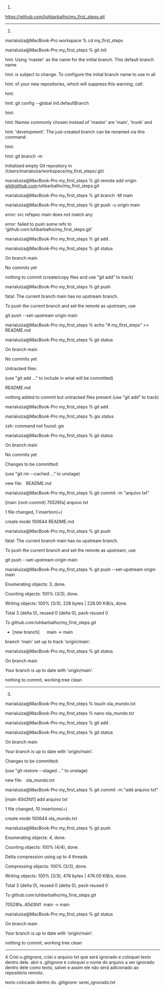 1)
https://github.com/luhbarbalho/my_first_steps.git

______________________________________________________________________________

2)
marialuiza@MacBook-Pro workspace % cd my_first_steps

marialuiza@MacBook-Pro my_first_steps % git init

hint: Using 'master' as the name for the initial branch. This default branch name

hint: is subject to change. To configure the initial branch name to use in all

hint: of your new repositories, which will suppress this warning, call:

hint:

hint: 	git config --global init.defaultBranch <name>

hint:

hint: Names commonly chosen instead of 'master' are 'main', 'trunk' and

hint: 'development'. The just-created branch can be renamed via this command:

hint:

hint: 	git branch -m <name>

Initialized empty Git repository in /Users/marialuiza/workspace/my_first_steps/.git/

marialuiza@MacBook-Pro my_first_steps % git remote add origin git@github.com:luhbarbalho/my_first_steps.git

marialuiza@MacBook-Pro my_first_steps % git branch -M main

marialuiza@MacBook-Pro my_first_steps % git push -u origin main

error: src refspec main does not match any

error: failed to push some refs to 'github.com:luhbarbalho/my_first_steps.git'

marialuiza@MacBook-Pro my_first_steps % git add .

marialuiza@MacBook-Pro my_first_steps % git status

On branch main

No commits yet

nothing to commit (create/copy files and use "git add" to track)

marialuiza@MacBook-Pro my_first_steps % git push

fatal: The current branch main has no upstream branch.

To push the current branch and set the remote as upstream, use

git push --set-upstream origin main

marialuiza@MacBook-Pro my_first_steps % echo "# my_first_steps" >> README.md

marialuiza@MacBook-Pro my_first_steps % git status

On branch main

No commits yet

Untracked files:

(use "git add <file>..." to include in what will be committed)

README.md

nothing added to commit but untracked files present (use "git add" to track)

marialuiza@MacBook-Pro my_first_steps % git add .

marialuiza@MacBook-Pro my_first_steps % gis status

zsh: command not found: gis

marialuiza@MacBook-Pro my_first_steps % git status

On branch main

No commits yet

Changes to be committed:

(use "git rm --cached <file>..." to unstage)

new file:   README.md

marialuiza@MacBook-Pro my_first_steps % git commit -m "arquivo txt"

[main (root-commit) 70528fa] arquivo txt

1 file changed, 1 insertion(+)

create mode 100644 README.md

marialuiza@MacBook-Pro my_first_steps % git push

fatal: The current branch main has no upstream branch.

To push the current branch and set the remote as upstream, use

git push --set-upstream origin main

marialuiza@MacBook-Pro my_first_steps % git push --set-upstream origin main

Enumerating objects: 3, done.

Counting objects: 100% (3/3), done.

Writing objects: 100% (3/3), 228 bytes | 228.00 KiB/s, done.

Total 3 (delta 0), reused 0 (delta 0), pack-reused 0

To github.com:luhbarbalho/my_first_steps.git

* [new branch]      main -> main

branch 'main' set up to track 'origin/main'.

marialuiza@MacBook-Pro my_first_steps % git status

On branch main

Your branch is up to date with 'origin/main'.

nothing to commit, working tree clean

____________________________________________________________________________

3)
marialuiza@MacBook-Pro my_first_steps % touch ola_mundo.txt

marialuiza@MacBook-Pro my_first_steps % nano ola_mundo.txt

marialuiza@MacBook-Pro my_first_steps % git add .

marialuiza@MacBook-Pro my_first_steps % git status

On branch main

Your branch is up to date with 'origin/main'.

Changes to be committed:

(use "git restore --staged <file>..." to unstage)

new file:   ola_mundo.txt

marialuiza@MacBook-Pro my_first_steps % git commit -m "add arquivo txt"

[main 40d3fd1] add arquivo txt

1 file changed, 10 insertions(+)

create mode 100644 ola_mundo.txt

marialuiza@MacBook-Pro my_first_steps % git push

Enumerating objects: 4, done.

Counting objects: 100% (4/4), done.

Delta compression using up to 4 threads

Compressing objects: 100% (3/3), done.

Writing objects: 100% (3/3), 476 bytes | 476.00 KiB/s, done.

Total 3 (delta 0), reused 0 (delta 0), pack-reused 0

To github.com:luhbarbalho/my_first_steps.git

70528fa..40d3fd1  main -> main

marialuiza@MacBook-Pro my_first_steps % git status

On branch main

Your branch is up to date with 'origin/main'.

nothing to commit, working tree clean

__________________________________________________________________________

4
Criei o.gitignore, criei o arquivo txt que será ignorado e coloquei texto dentro dele. abri o .gitignore e coloquei o nome do arquivo a ser ignorado dentro dele como texto, salvei e assim ele não será adicionado ao repositório remoto.

texto colocado dentro do .gitignore:  serei_ignorado.txt

